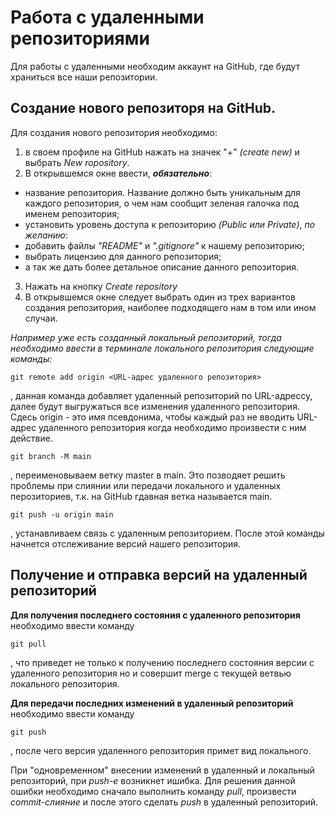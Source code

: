 # Работа с удаленными репозиториями

Для работы с удаленными необходим аккаунт на GitHub, где будут храниться все наши репозитории.

## Создание нового репозиторя на GitHub.

Для создания нового репозитория необходимо:
1. в своем профиле на GitHub нажать на значек "+" _(create new)_ и выбрать *New ropository*.
2. В открывшемся окне ввести, **_обязательно_**: 
+ название репозитория. Название должно быть уникальным для каждого репозитория, о чем нам сообщит зеленая галочка под именем репозитория;
+ установить уровень доступа к репозиторию *(Public или Private)*,
 _по желанию_:
 + добавить файлы *"README"* и *".gitignore"* к нашему репозиторию;
 + выбрать лицензию для данного репозитория;
 + а так же дать более детальное описание данного репозитория.
3. Нажать на кнопку _Create repository_
4. В открывшемся окне следует выбрать один из трех вариантов создания репозитория, наиболее подходящего нам в том или ином случаи.

_Например уже есть созданный локальный репозиторий, тогда необходимо ввести в терминале локального репозитория следующие команды:_
```
git remote add origin <URL-адрес удаленного репозитория>
```
, 
данная команда добавляет удаленный репозиторий по URL-адрессу, далее будут выгружаться все изменения удаленного репозитория. Сдесь origin - это имя псевдонима, чтобы каждый раз не вводить URL-адрес удаленного репозитория когда необходимо произвести с ним действие. 

```
git branch -M main
```
, переименовываем ветку master в main. Это позводяет решить проблемы при слиянии или передачи локального и удаленных перозиториев, т.к. на GitHub гдавная ветка называется main.

```
git push -u origin main
```
, устанавливаем связь с удаленным репозиторием. После этой команды начнется отслеживание версий нашего репозитория.

## Получение и отправка версий на удаленный репозиторий

**Для получения последнего состояния с удаленного репозитория** необходимо ввести команду 
```
git pull
```
, что приведет не только к получению последнего состояния версии с удаленного репозитория но и совершит merge с текущей ветвью локального репозитория.

__Для передачи последних изменений в удаленный репозиторий__ необходимо ввести команду
```
git push
```
, после чего версия удаленного репозитория примет вид локального.

При "одновременном" внесении изменений в удаленный и локальный репозиторий, при _push-е_ возникнет ишибка. Для решения данной ошибки необходимо сначало выполнить команду _pull_, произвести _commit-слияние_ и после этого сделать _push_ в удаленный репозиторий.

